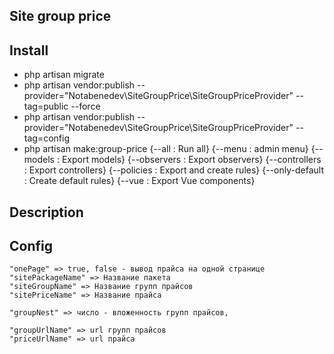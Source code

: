 ## Site group price

## Install

- php artisan migrate
- php artisan vendor:publish --provider="Notabenedev\SiteGroupPrice\SiteGroupPriceProvider" --tag=public --force
- php artisan vendor:publish --provider="Notabenedev\SiteGroupPrice\SiteGroupPriceProvider" --tag=config
- php artisan make:group-price 
{--all : Run all}
{--menu : admin menu}
{--models : Export models}
{--observers : Export observers}
{--controllers : Export controllers}
{--policies : Export and create rules}
{--only-default : Create default rules}
{--vue : Export Vue components}

## Description

## Config
 
    "onePage" => true, false - вывод прайса на одной странице
    "sitePackageName" => Название пакета
    "siteGroupName" => Название групп прайсов
    "sitePriceName" => Название прайса

    "groupNest" => число - вложенность групп прайсов,

    "groupUrlName" => url групп прайсов
    "priceUrlName" => url прайса